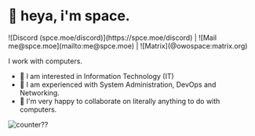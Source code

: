 <h1>👋 heya, i'm space. </h1>
![Discord (spce.moe/discord)](https://spce.moe/discord) | ![Mail me@spce.moe](mailto:me@spce.moe) | ![Matrix](@owospace:matrix.org)

I work with computers.

- 👀 I am interested in Information Technology (IT)
- 🌱 I am experienced with System Administration, DevOps and Networking.
- 💞️ I'm very happy to collaborate on literally anything to do with computers.

![counter??](https://count.getloli.com/get/@owospace?theme=rule34)

<!---
owospace/owospace is a ✨ special ✨ repository because its `README.md` (this file) appears on your GitHub profile.
You can click the Preview link to take a look at your changes.
--->
